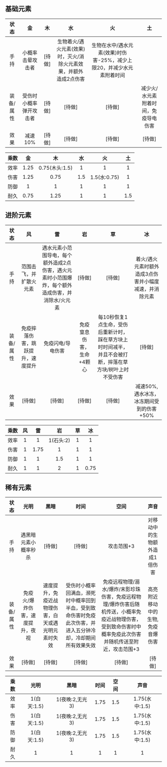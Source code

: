 ## 基础元素

|  状态   |      金      |  木   |                  水                  |                    火                    |         土          |
|:-----:|:-----------:|:----:|:-----------------------------------:|:---------------------------------------:|:------------------:|
|  手持   |  小概率击晕攻击者   | [待做] | 生物着火/遇火元素(效果)时，灭火/消除火元素效果，并额外造成2点伤害 | 生物在水中/遇水元素(效果)时伤害-25%，减少上限20，并减少水元素附着时间 |                    |
| 装备/属性 | 受伤时小概率弹开攻击者 | [待做] |                [待做]                 |                  [待做]                   | 减少火/水元素附着时间，免疫导电伤害 |
|  效果   |    减速10%    | [待做] |                [待做]                 |                  [待做]                   |        [待做]        |

| 乘数 |  金   |      木       |  水  |      火      |  土  |
|:--:|:----:|:------------:|:---:|:-----------:|:---:|
| 效率 | 1.25 | 0.75(木头:1.5) |  1  |      1      |  1  |
| 伤害 | 1.25 |     0.75     | 1.5 | 1.5(水:0.75) |  1  |
| 防御 |  1   |      1       |  1  |      1      |  1  |
| 耐久 | 0.75 |     1.25     |  1  |      1      | 1.5 |

## 进阶元素

|  状态   |        风         |                         雷                         |       岩       |                           草                            |              冰               |
|:-----:|:----------------:|:-------------------------------------------------:|:-------------:|:------------------------------------------------------:|:----------------------------:|
|  手持   |   范围击飞，并扩散火元素    | 遇水元素小范围导电，每个额外造成2点伤害，遇火元素时小范围爆炸，每个额外造成伤害，并消除水/火元素 |     [待做]      |                          [待做]                          | 着火/遇火元素时额外造成3点伤害并小幅度减速，并消除元素 |
| 装备/属性 | 免疫摔落伤害，跳跃提升，速度提升 |                     免疫闪电/导电伤害                     | 免疫窒息伤害，生命+4颗心 | 每10秒恢复1点生命，受伤后重新计时，踩在草方块上时时间减半，并且不会被打断，摔落在草方块/树叶上时不受伤害 |             [待做]             |
|  效果   |       [待做]       |                       [待做]                        |     [待做]      |                          [待做]                          |   减速50%,遇水冰冻，冰冻期间受到的伤害+50%   |

| 乘数 | 风 |  雷   |    岩    | 草 |  冰   |
|:--:|:-:|:----:|:-------:|:-:|:----:|
| 效率 | 1 |  1   | 1(石头:2) | 1 |  1   |
| 伤害 | 1 | 1.75 |    1    | 1 |  1   |
| 防御 | 1 |  1   |   1.5   | 1 |  1   |
| 耐久 | 1 |  1   |    2    | 1 | 0.75 |

## 稀有元素

|  状态   |        光明        |            黑暗             |                           时间                           |                                        空间                                        |        声音         |
|:-----:|:----------------:|:-------------------------:|:------------------------------------------------------:|:--------------------------------------------------------------------------------:|:-----------------:|
|  手持   |    遇黑暗元素小概率秒杀    |           [待做]            |                          [待做]                          |                                      攻击范围+3                                      |  对移动中的生物额外造成1倍伤害  |
| 装备/属性 | 免疫火/爆炸伤害，速度提升，夜视 | 速度提升，免疫近战物理伤害，白天或遇光明元素时失效 | 受伤时小概率回满血，濒死时中概率回到半血，受到致命伤害时免疫此次伤害，并进入五分钟冷却，冷却期间所有效果失效 | 免疫远程物理/溺水/爆炸/末影珍珠伤害，免疫远程物理/爆炸伤害后随机传送，小概率免疫近战物理伤害，受到致命伤害时中概率免疫此次伤害并随机传送至附近，攻击范围+3 | 高亮附近移动中的生物,免疫音爆伤害 |
|  效果   |       [待做]       |           [待做]            |                          [待做]                          |                                       [待做]                                       |       [待做]        |

| 乘数 |    光明     |     黑暗      |  时间  | 空间  |      声音      |
|:--:|:---------:|:-----------:|:----:|:---:|:------------:|
| 效率 | 1(白天:1.5) | 1(夜晚:2,无光3) | 1.75 | 1.5 | 1.75(水中:1.5) |
| 伤害 | 1(白天:1.5) | 1(夜晚:2,无光3) | 1.75 | 1.5 | 1.75(水中:1.5) |
| 防御 | 1(白天:1.5) | 1(夜晚:2,无光3) | 1.75 | 1.5 | 1.75(水中:1.5) |
| 耐久 |     1     |      1      |  1   |  1  |      1       |
